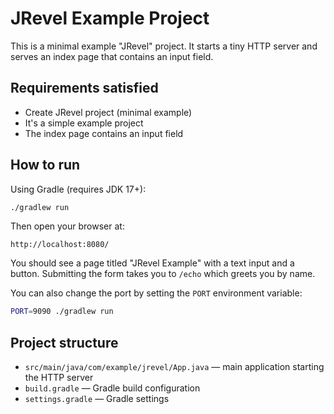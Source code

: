 # JRevel Example Project

This is a minimal example "JRevel" project. It starts a tiny HTTP server and serves an index page that contains an input field.

## Requirements satisfied
- Create JRevel project (minimal example)
- It's a simple example project
- The index page contains an input field

## How to run

Using Gradle (requires JDK 17+):

```bash
./gradlew run
```

Then open your browser at:

```
http://localhost:8080/
```

You should see a page titled "JRevel Example" with a text input and a button. Submitting the form takes you to `/echo` which greets you by name.

You can also change the port by setting the `PORT` environment variable:

```bash
PORT=9090 ./gradlew run
```

## Project structure
- `src/main/java/com/example/jrevel/App.java` — main application starting the HTTP server
- `build.gradle` — Gradle build configuration
- `settings.gradle` — Gradle settings
